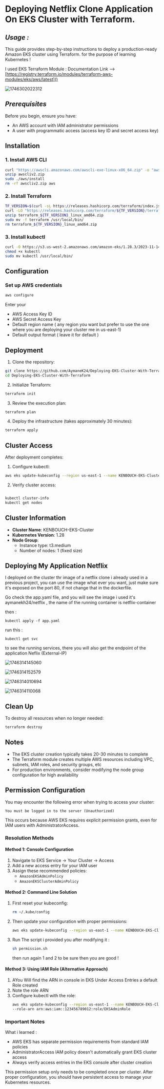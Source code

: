 # Deploying Netflix Clone Application On EKS Cluster with Terraform.

## *Usage :*

This guide provides step-by-step instructions to deploy a production-ready Amazon EKS cluster using Terraform. for the purpose of learning Kubernetes !

I used  EKS Terraform Module : Documentation Link --> [https://registry.terraform.io/modules/terraform-aws-modules/eks/aws/latest]()

![1746302022312](image/README/1746302022312.png)

## *Prerequisites*

Before you begin, ensure you have:

- An AWS account with IAM administrator permissions
- A user with programmatic access (access key ID and secret access key)

## Installation

### 1. Install AWS CLI

```bash
curl "https://awscli.amazonaws.com/awscli-exe-linux-x86_64.zip" -o "awscliv2.zip"
unzip awscliv2.zip
sudo ./aws/install
rm -rf awscliv2.zip aws
```

### 2. Install Terraform

```bash
TF_VERSION=$(curl -sL https://releases.hashicorp.com/terraform/index.json | jq -r '.versions[].builds[].version' | egrep -v 'rc|beta|alpha' | tail -1)
curl -LO "https://releases.hashicorp.com/terraform/${TF_VERSION}/terraform_${TF_VERSION}_linux_amd64.zip"
unzip terraform_${TF_VERSION}_linux_amd64.zip
sudo mv -f terraform /usr/local/bin/
rm terraform_${TF_VERSION}_linux_amd64.zip
```

### 3. Install kubectl

```bash
curl -O https://s3.us-west-2.amazonaws.com/amazon-eks/1.28.3/2023-11-14/bin/linux/amd64/kubectl
chmod +x kubectl
sudo mv kubectl /usr/local/bin/
```

## Configuration

### Set up AWS credentials

```bash
aws configure
```

Enter your 

- AWS Access Key ID
- AWS Secret Access Key
- Default region name ( any region you want but prefer to use the one where you are deploying your cluster me in us-east-1)
- Default output format ( leave it for default )

## Deployment

1. Clone the repository:

```bash
git clone https://github.com/AymaneK24/Deploying-EKS-Cluster-With-Terraform.git
cd Deploying-EKS-Cluster-With-Terraform
```

2. Initialize Terraform:

```bash
terraform init
```

3. Review the execution plan:

```bash
terraform plan
```

4. Deploy the infrastructure (takes approximately 30 minutes):

```bash
terraform apply
```

## Cluster Access

After deployment completes:

1. Configure kubectl:

```bash
aws eks update-kubeconfig --region us-east-1 --name KENBOUCH-EKS-Cluster
```

2. Verify cluster access:

```bash

kubectl cluster-info
kubectl get nodes

```

## Cluster Information

- **Cluster Name**: KENBOUCH-EKS-Cluster
- **Kubernetes Version**: 1.28
- **Node Group**:
  - Instance type: t3.medium
  - Number of nodes: 1 (fixed size)

## Deploying My Application Netflix

I deployed on the cluster thr image of a netflix clone i already used in a previous project, you can use the image what ever you want, just make sure it's exposed on the port 80, if not change that in the dockerfile.

Go check the app.yaml file, and you will see the image i used it's aymanekh24/netflix , the name of the running container is netflix-container

then :

```
kubectl apply -f app.yaml
```

run this :

```
kubectl get svc
```

to see the running services, there you will also get the endpoint of the application Neflix (External-IP)

![1746314145060](image/README/1746314145060.png)

![1746314152579](image/README/1746314152579.png)

![1746314010694](image/README/1746314010694.jpg)

![1746314110068](image/README/1746314110068.png)

## Clean Up

To destroy all resources when no longer needed:

```bash
terraform destroy
```

## Notes

- The EKS cluster creation typically takes 20-30 minutes to complete
- The Terraform module creates multiple AWS resources including VPC, subnets, IAM roles, and security groups, etc
- For production environments, consider modifying the node group configuration for high availability

## Permission Configuration

You may encounter the following error when trying to access your cluster:

```
You must be logged in to the server (Unauthorized)
```

This occurs because AWS EKS requires explicit permission grants, even for IAM users with AdministratorAccess.

### Resolution Methods

#### Method 1: Console Configuration

1. Navigate to EKS Service → Your Cluster → Access
2. Add a new access entry for your IAM user
3. Assign these recommended policies:
   - `AmazonEKSAdminPolicy`
   - `AmazonEKSClusterAdminPolicy`

#### Method 2: Command Line Solution

1. First reset your kubeconfig:

   ```bash
   rm ~/.kube/config
   ```
2. Then update your configuration with proper permissions:

   ```bash
   aws eks update-kubeconfig --region us-east-1 --name KENBOUCH-EKS-Cluster
   ```
3. Run The script i provided you after modifying it :

   ```bash
   sh permission.sh
   ```

   then run again 1 and 2 to be sure then you are good !

#### Method 3: Using IAM Role (Alternative Approach)

1. AYou Will find the ARN in console in EKS Under Access Entries a default Role created
2. Note the role ARN
3. Configure kubectl with the role:
   ```bash
   aws eks update-kubeconfig --region us-east-1 --name KENBOUCH-EKS-Cluster \
   --role-arn arn:aws:iam::123456789012:role/EKSAdminRole
   ```

### Important Notes

What i learned : 

- AWS EKS has separate permission requirements from standard IAM policies
- AdministratorAccess IAM policy doesn't automatically grant EKS cluster access
- Always verify access entries in the EKS console after cluster creation

This permission setup only needs to be completed once per cluster. After proper configuration, you should have persistent access to manage your Kubernetes resources.
